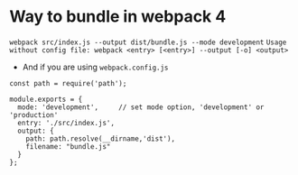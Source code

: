 # Way to bundle in webpack 4

`webpack src/index.js --output dist/bundle.js --mode development`
`Usage without config file: webpack <entry> [<entry>] --output [-o] <output>`

- And if you are using `webpack.config.js`

```
const path = require('path');

module.exports = {
  mode: 'development',     // set mode option, 'development' or 'production'
  entry: './src/index.js',
  output: {
    path: path.resolve(__dirname,'dist'),
    filename: "bundle.js"
  }
};
```
